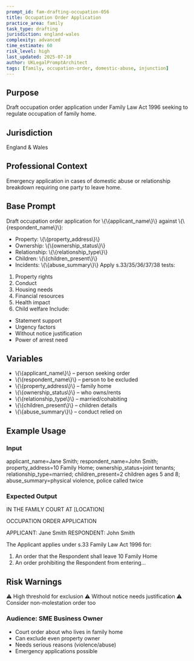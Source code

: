 ```yaml
---
prompt_id: fam-drafting-occupation-056
title: Occupation Order Application
practice_area: family
task_type: drafting
jurisdiction: england-wales
complexity: advanced
time_estimate: 60
risk_level: high
last_updated: 2025-07-10
author: UKLegalPromptArchitect
tags: [family, occupation-order, domestic-abuse, injunction]
---
```


## Purpose
Draft occupation order application under Family Law Act 1996 seeking to regulate occupation of family home.

## Jurisdiction
England & Wales

## Professional Context
Emergency application in cases of domestic abuse or relationship breakdown requiring one party to leave home.

## Base Prompt
Draft occupation order application for \\{\\{applicant_name\\}\\} against \\{\\{respondent_name\\}\\}:
- Property: \\{\\{property_address\\}\\}
- Ownership: \\{\\{ownership_status\\}\\}
- Relationship: \\{\\{relationship_type\\}\\}
- Children: \\{\\{children_present\\}\\}
- Incidents: \\{\\{abuse_summary\\}\\}
Apply s.33/35/36/37/38 tests:
1. Property rights
2. Conduct
3. Housing needs
4. Financial resources
5. Health impact
6. Child welfare
Include:
- Statement support
- Urgency factors
- Without notice justification
- Power of arrest need

## Variables
- \\{\\{applicant_name\\}\\} – person seeking order
- \\{\\{respondent_name\\}\\} – person to be excluded
- \\{\\{property_address\\}\\} – family home
- \\{\\{ownership_status\\}\\} – who owns/rents
- \\{\\{relationship_type\\}\\} – married/cohabiting
- \\{\\{children_present\\}\\} – children details
- \\{\\{abuse_summary\\}\\} – conduct relied on

## Example Usage
### Input
applicant_name=Jane Smith; respondent_name=John Smith; property_address=10 Family Home; ownership_status=joint tenants; relationship_type=married; children_present=2 children ages 5 and 8; abuse_summary=physical violence, police called twice

### Expected Output
IN THE FAMILY COURT AT [LOCATION]

OCCUPATION ORDER APPLICATION

APPLICANT: Jane Smith
RESPONDENT: John Smith

The Applicant applies under s.33 Family Law Act 1996 for:
1. An order that the Respondent shall leave 10 Family Home
2. An order prohibiting the Respondent from entering...

## Risk Warnings
⚠️ High threshold for exclusion
⚠️ Without notice needs justification
⚠️ Consider non-molestation order too

### Audience: SME Business Owner
- Court order about who lives in family home
- Can exclude even property owner
- Needs serious reasons (violence/abuse)
- Emergency applications possible
